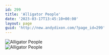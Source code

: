 ```yaml
---
id: 299
title: 'Alligator People'
date: '2023-03-17T13:45:10+00:00'
layout: page
guid: 'http://new.andydixon.com/?page_id=299'
---
```


![Alligator People](https://i0.wp.com/assets.g8x2.ldn.idrivee2-23.com/posters/Alligator%20People%2001.jpg?w=1200&ssl=1 "Alligator People")  
![Alligator People](https://i0.wp.com/assets.g8x2.ldn.idrivee2-23.com/posters/Alligator%20People%2002.jpg?w=1200&ssl=1 "Alligator People")